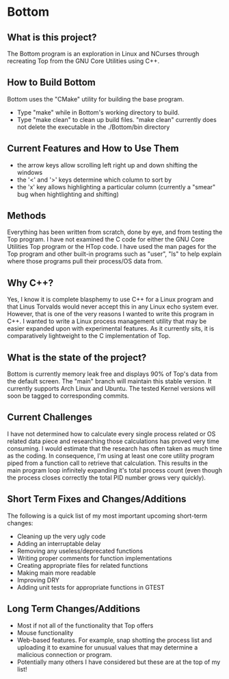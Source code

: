 # Bottom

## What is this project?
The Bottom program is an exploration in Linux and NCurses through recreating Top from the GNU Core Utilities using C++.

## How to Build Bottom
Bottom uses the "CMake" utility for building the base program.
- Type "make" while in Bottom's working directory to build.
- Type "make clean" to clean up build files. "make clean" currently does not delete the executable in the ./Bottom/bin directory

## Current Features and How to Use Them
- the arrow keys allow scrolling left right up and down shifting the windows
- the '<' and '>' keys determine which column to sort by
- the 'x' key allows highlighting a particular column (currently a "smear" bug when hightlighting and shifting)

## Methods
Everything has been written from scratch, done by eye, and from testing the Top program.  I have not examined the C code for either the GNU Core Utilities Top program or the HTop code.  I have used the man pages for the Top program and other built-in programs such as "user", "ls" to help explain where those programs pull their process/OS data from.

## Why C++?
Yes, I know it is complete blasphemy to use C++ for a Linux program and that Linus Torvalds would never accept this in any Linux echo system ever.  However, that is one of the very reasons I wanted to write this program in C++.  I wanted to write a Linux process management utility that may be easier expanded upon with experimental features.  As it currently sits, it is comparatively lightweight to the C implementation of Top.

## What is the state of the project?
Bottom is currently memory leak free and displays 90% of Top's data from the default screen.  The "main" branch will maintain this stable version.  It currently supports Arch Linux and Ubuntu.  The tested Kernel versions will soon be tagged to corresponding commits.

## Current Challenges
I have not determined how to calculate every single process related or OS related data piece and researching those calculations has proved very time consuming.  I would estimate that the research has often taken as much time as the coding. In consequence, I'm using at least one core utility program piped from a function call to retrieve that calculation.  This results in the main program loop infinitely expanding it's total process count (even though the process closes correctly the total PID number grows very quickly).

## Short Term Fixes and Changes/Additions
The following is a quick list of my most important upcoming short-term changes:
- Cleaning up the very ugly code
- Adding an interruptable delay
- Removing any useless/deprecated functions
- Writing proper comments for function implementations
- Creating appropriate files for related functions
- Making main more readable
- Improving DRY
- Adding unit tests for appropriate functions in GTEST

## Long Term Changes/Additions
- Most if not all of the functionality that Top offers
- Mouse functionality
- Web-based features.  For example, snap shotting the process list and uploading it to examine for unusual values that may determine a malicious connection or program.
- Potentially many others I have considered but these are at the top of my list!
